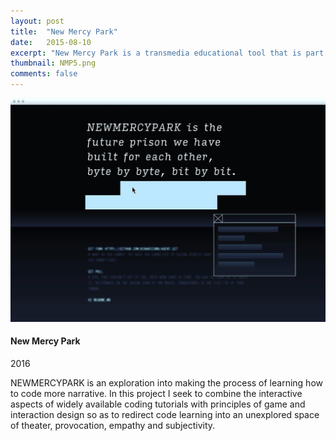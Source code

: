 ```yaml
---
layout: post
title:  "New Mercy Park"
date:   2015-08-10
excerpt: "New Mercy Park is a transmedia educational tool that is part narrative experience, part alternate reality game, part poetry, and part software tutorial, resulting in an experience that spans months and takes place across chat boxes, emails, and other internet platforms."
thumbnail: NMP5.png
comments: false
---
```


<div class="col-md-7">
<p><img src="../posts/img/portfolio/NMP6.jpeg"/></p>
</div>

<div class="col-md-4 portfolio-description">
<h4>New Mercy Park</h4>
<p class="date">2016</p>
<p>NEWMERCYPARK is an exploration into making the process of learning how to code more narrative. In this project I seek to combine the interactive aspects of widely available coding tutorials with principles of game and interaction design so as to redirect code learning into an unexplored space of theater, provocation, empathy and subjectivity.</p>

</div>
